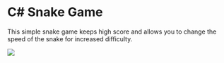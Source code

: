 # C# Snake Game

This simple snake game keeps high score and allows you to change the speed of the snake for increased difficulty.

<img src="https://i.imgur.com/sPjaOss.jpg">
